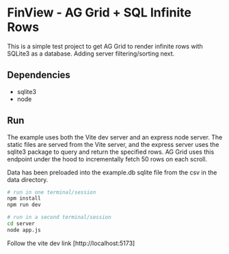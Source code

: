 # FinView - AG Grid + SQL Infinite Rows

This is a simple test project to get AG Grid to render infinite rows with
SQLite3 as a database. Adding server filtering/sorting next.

## Dependencies

- sqlite3
- node

## Run

The example uses both the Vite dev server and an express node server. The
static files are served from the Vite server, and the express server uses
the sqlite3 package to query and return the specified rows. AG Grid uses this
endpoint under the hood to incrementally fetch 50 rows on each scroll.

Data has been preloaded into the example.db sqlite file from the csv in the
data directory.

```bash
# run in one terminal/session
npm install
npm run dev
```

```bash
# run in a second terminal/session
cd server
node app.js
```

Follow the vite dev link [http://localhost:5173]
